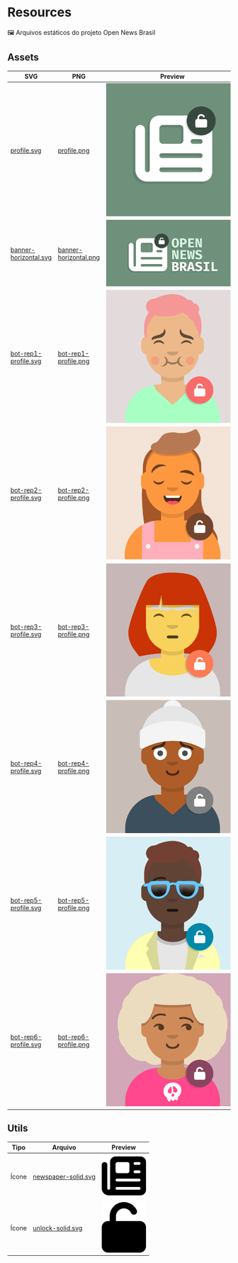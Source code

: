 # Resources

🖼️ Arquivos estáticos do projeto Open News Brasil


## Assets

| SVG | PNG | Preview |
|-|-|-|
| [profile.svg](./assets/svg/profile.svg) | [profile.png](./assets/png/profile.png) | <img src="./assets/png/profile.png" style="max-width: 300px"> |
| [banner-horizontal.svg](./assets/svg/banner-horizontal.svg) | [banner-horizontal.png](./assets/png/banner-horizontal.png) | <img src="./assets/png/banner-horizontal.png" style="max-width: 300px"> |
| [bot-rep1-profile.svg](./assets/svg/bot-rep1-profile.svg) | [bot-rep1-profile.png](./assets/png/bot-rep1-profile.png) | <img src="./assets/png/bot-rep1-profile.png" style="max-width: 300px"> |
| [bot-rep2-profile.svg](./assets/svg/bot-rep2-profile.svg) | [bot-rep2-profile.png](./assets/png/bot-rep2-profile.png) | <img src="./assets/png/bot-rep2-profile.png" style="max-width: 300px"> |
| [bot-rep3-profile.svg](./assets/svg/bot-rep3-profile.svg) | [bot-rep3-profile.png](./assets/png/bot-rep3-profile.png) | <img src="./assets/png/bot-rep3-profile.png" style="max-width: 300px"> |
| [bot-rep4-profile.svg](./assets/svg/bot-rep4-profile.svg) | [bot-rep4-profile.png](./assets/png/bot-rep4-profile.png) | <img src="./assets/png/bot-rep4-profile.png" style="max-width: 300px"> |
| [bot-rep5-profile.svg](./assets/svg/bot-rep5-profile.svg) | [bot-rep5-profile.png](./assets/png/bot-rep5-profile.png) | <img src="./assets/png/bot-rep5-profile.png" style="max-width: 300px"> |
| [bot-rep6-profile.svg](./assets/svg/bot-rep6-profile.svg) | [bot-rep6-profile.png](./assets/png/bot-rep6-profile.png) | <img src="./assets/png/bot-rep6-profile.png" style="max-width: 300px"> |

## Utils

| Tipo | Arquivo | Preview |
|-|-|-|
| Ícone | [newspaper-solid.svg](./utils/icons/newspaper-solid.svg) | <img src="./utils/icons/newspaper-solid.svg" style="max-width: 100px"> |
| Ícone | [unlock-solid.svg](./utils/icons/unlock-solid.svg) | <img src="./utils/icons/unlock-solid.svg" style="max-width: 100px"> |
